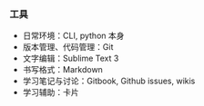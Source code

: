 ### 工具

* 日常环境：CLI, python 本身
* 版本管理、代码管理：Git
* 文字编辑：Sublime Text 3
* 书写格式：Markdown
* 学习笔记与讨论：Gitbook, Github issues, wikis
* 学习辅助：卡片
